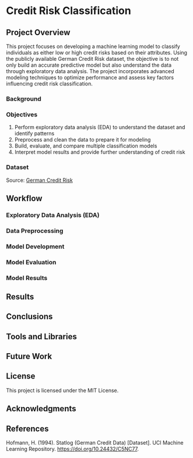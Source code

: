 # Credit Risk Classification

## Project Overview

This project focuses on developing a machine learning model to classify individuals as either low or high credit risks based on their attributes. Using the publicly available German Credit Risk dataset, the objective is to not only build an accurate predictive model but also understand the data through exploratory data analysis. The project incorporates advanced modeling techniques to optimize performance and assess key factors influencing credit risk classification.

### Background

### Objectives

1. Perform exploratory data analysis (EDA) to understand the dataset and identify patterns
2. Preprocess and clean the data to prepare it for modeling
3. Build, evaluate, and compare multiple classification models
4. Interpret model results and provide further understanding of credit risk

### Dataset

Source: [German Credit Risk](https://archive.ics.uci.edu/dataset/144/statlog+german+credit+data)


## Workflow
### Exploratory Data Analysis (EDA)
### Data Preprocessing
### Model Development
### Model Evaluation
### Model Results

## Results
## Conclusions

## Tools and Libraries
## Future Work
## License
This project is licensed under the MIT License.

## Acknowledgments 

## References

Hofmann, H. (1994). Statlog (German Credit Data) [Dataset]. UCI Machine Learning Repository. https://doi.org/10.24432/C5NC77.

